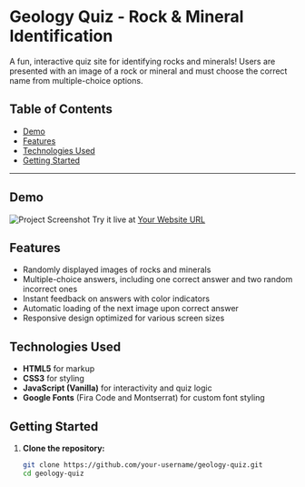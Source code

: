 # Geology Quiz - Rock & Mineral Identification

A fun, interactive quiz site for identifying rocks and minerals! Users are presented with an image of a rock or mineral and must choose the correct name from multiple-choice options.

## Table of Contents
- [Demo](#demo)
- [Features](#features)
- [Technologies Used](#technologies-used)
- [Getting Started](#getting-started)

---

## Demo
![Project Screenshot](./screenshot.png) <!-- Make sure you add a screenshot of your project here -->
Try it live at [Your Website URL](#) <!-- Link to hosted version if available -->

## Features
- Randomly displayed images of rocks and minerals
- Multiple-choice answers, including one correct answer and two random incorrect ones
- Instant feedback on answers with color indicators
- Automatic loading of the next image upon correct answer
- Responsive design optimized for various screen sizes

## Technologies Used
- **HTML5** for markup
- **CSS3** for styling
- **JavaScript (Vanilla)** for interactivity and quiz logic
- **Google Fonts** (Fira Code and Montserrat) for custom font styling

## Getting Started

1. **Clone the repository:**
   ```bash
   git clone https://github.com/your-username/geology-quiz.git
   cd geology-quiz

